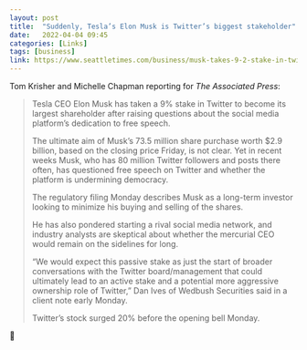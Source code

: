 ```yaml
---
layout: post
title:  "Suddenly, Tesla’s Elon Musk is Twitter’s biggest stakeholder"
date:   2022-04-04 09:45
categories: [Links]
tags: [business]
link: https://www.seattletimes.com/business/musk-takes-9-2-stake-in-twitter/
---
```


Tom Krisher and Michelle Chapman reporting for *The Associated Press*:

>Tesla CEO Elon Musk has taken a 9% stake in Twitter to become its largest shareholder after raising questions about the social media platform’s dedication to free speech.
>
>The ultimate aim of Musk’s 73.5 million share purchase worth $2.9 billion, based on the closing price Friday, is not clear. Yet in recent weeks Musk, who has 80 million Twitter followers and posts there often, has questioned free speech on Twitter and whether the platform is undermining democracy.
>
>The regulatory filing Monday describes Musk as a long-term investor looking to minimize his buying and selling of the shares.
>
>He has also pondered starting a rival social media network, and industry analysts are skeptical about whether the mercurial CEO would remain on the sidelines for long.
>
>“We would expect this passive stake as just the start of broader conversations with the Twitter board/management that could ultimately lead to an active stake and a potential more aggressive ownership role of Twitter,” Dan Ives of Wedbush Securities said in a client note early Monday.
>
>Twitter’s stock surged 20% before the opening bell Monday.

🍿
